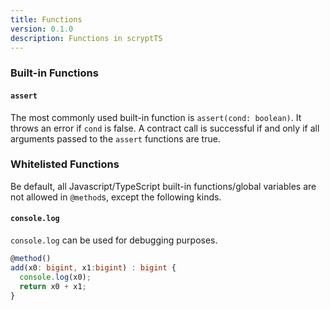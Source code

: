 ```yaml
---
title: Functions
version: 0.1.0
description: Functions in scryptTS
---
```


### Built-in Functions
#### `assert`

The most commonly used built-in function is `assert(cond: boolean)`. It throws an  error if `cond` is false. A contract call is successful if and only if all arguments passed to the `assert` functions are true.

### Whitelisted Functions
Be default, all Javascript/TypeScript built-in functions/global variables are not allowed in `@method`s, except the following kinds.

#### `console.log`

`console.log` can be used for debugging purposes.
```ts
@method()
add(x0: bigint, x1:bigint) : bigint {
  console.log(x0);
  return x0 + x1;
}
```